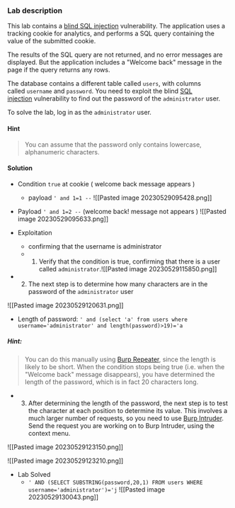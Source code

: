 

### Lab description

This lab contains a [blind SQL injection](https://portswigger.net/web-security/sql-injection/blind) vulnerability. The application uses a tracking cookie for analytics, and performs a SQL query containing the value of the submitted cookie.

The results of the SQL query are not returned, and no error messages are displayed. But the application includes a "Welcome back" message in the page if the query returns any rows.

The database contains a different table called `users`, with columns called `username` and `password`. You need to exploit the blind [SQL injection](https://portswigger.net/web-security/sql-injection) vulnerability to find out the password of the `administrator` user.

To solve the lab, log in as the `administrator` user.

#### Hint

> You can assume that the password only contains lowercase, alphanumeric characters.

#### Solution

- Condition `true` at cookie ( welcome back message appears )
	- payload `' and 1=1 --`
![[Pasted image 20230529095428.png]]

- Payload `' and 1=2 --` (welcome back! message not appears )
![[Pasted image 20230529095633.png]]

- Exploitation
	- confirming that the username is administrator
	- 1. Verify that the condition is true, confirming that there is a user called `administrator`.![[Pasted image 20230529115850.png]]
- 2. The next step is to determine how many characters are in the password of the `administrator` user

![[Pasted image 20230529120631.png]]

- Length of password: `' and (select 'a' from users where username='administrator' and length(password)>19)='a`

##### Hint: 
> You can do this manually using [Burp Repeater](https://portswigger.net/burp/documentation/desktop/tools/repeater), since the length is likely to be short. When the condition stops being true (i.e. when the "Welcome back" message disappears), you have determined the length of the password, which is in fact 20 characters long.

- 3.  After determining the length of the password, the next step is to test the character at each position to determine its value. This involves a much larger number of requests, so you need to use [Burp Intruder](https://portswigger.net/burp/documentation/desktop/tools/intruder). Send the request you are working on to Burp Intruder, using the context menu.

![[Pasted image 20230529123150.png]]

![[Pasted image 20230529123210.png]]

- Lab Solved 
	- `' AND (SELECT SUBSTRING(password,20,1) FROM users WHERE username='administrator')='j`
![[Pasted image 20230529130043.png]]

